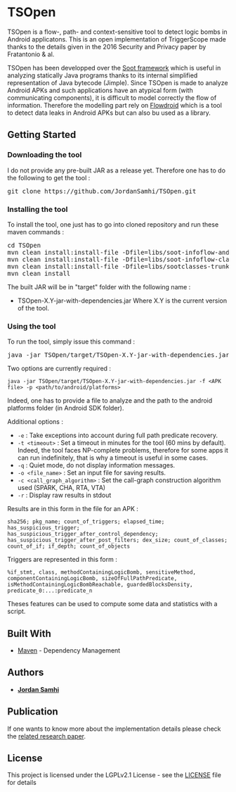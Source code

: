# TSOpen

TSOpen is a flow-, path- and context-sensitive tool to detect logic bombs in Android applicatons. This is an open implementation of TriggerScope made thanks to the details given in the 2016 Security and Privacy paper by Fratantonio & al.

TSOpen has been developped over the [Soot framework](https://github.com/Sable/soot) which is useful in analyzing statically Java programs thanks to its internal simplified representation of Java bytecode (Jimple).
Since TSOpen is made to analyze Android APKs and such applications have an atypical form (with communicating components), it is difficult to model correctly the flow of information. Therefore the modelling part rely on [Flowdroid](https://github.com/secure-software-engineering/FlowDroid) which is a tool to detect data leaks in Android APKs but can also bu used as a library.

## Getting Started

### Downloading the tool

I do not provide any pre-built JAR as a release yet. Therefore one has to do the following to get the tool : 

<pre>
git clone https://github.com/JordanSamhi/TSOpen.git
</pre>

### Installing the tool

To install the tool, one just has to go into cloned repository and run these maven commands :

<pre>
cd TSOpen
mvn clean install:install-file -Dfile=libs/soot-infoflow-android-classes.jar -DgroupId=de.tud.sse -DartifactId=soot-infoflow-android -Dversion=2.7.1 -Dpackaging=jar
mvn clean install:install-file -Dfile=libs/soot-infoflow-classes.jar -DgroupId=de.tud.sse -DartifactId=soot-infoflow -Dversion=2.7.1 -Dpackaging=jar
mvn clean install:install-file -Dfile=libs/sootclasses-trunk.jar -DgroupId=ca.mcgill.sable -DartifactId=soot -Dversion=3.3.0 -Dpackaging=jar
mvn clean install
</pre>

The built JAR will be in "target" folder with the following name : 
* TSOpen-X.Y-jar-with-dependencies.jar
Where X.Y is the current version of the tool.

### Using the tool

To run the tool, simply issue this command : 

<pre>
java -jar TSOpen/target/TSOpen-X.Y-jar-with-dependencies.jar <i>options</i>
</pre>

Two options are currently required : 

```
java -jar TSOpen/target/TSOpen-X.Y-jar-with-dependencies.jar -f <APK file> -p <path/to/android/platforms>
```

Indeed, one has to provide a file to analyze and the path to the android platforms folder (in Android SDK folder).

Additional options : 

* ```-e``` : Take exceptions into account during full path predicate recovery.
* ```-t <timeout>``` : Set a timeout in minutes for the tool (60 mins by default).
Indeed, the tool faces NP-complete problems, therefore for some apps it can run indefinitely, that is why a timeout is useful in some cases.
* ```-q``` : Quiet mode, do not display information messages.
* ```-o <file_name>``` : Set an input file for saving results.
* ```-c <call_graph_algorithm>``` : Set the call-graph construction algorithm used (SPARK, CHA, RTA, VTA)
* ```-r``` : Display raw results in stdout

Results are in this form in the file for an APK :

```sha256; pkg_name; count_of_triggers; elapsed_time; has_suspicious_trigger; has_suspicious_trigger_after_control_dependency; has_suspicious_trigger_after_post_filters; dex_size; count_of_classes; count_of_if; if_depth; count_of_objects```

Triggers are represented in this form : 

```%if_stmt, class, methodContainingLogicBomb, sensitiveMethod, componentContainingLogicBomb, sizeOfFullPathPredicate, isMethodContainingLogicBombReachable, guardedBlocksDensity, predicate_0:...:predicate_n```

Theses features can be used to compute some data and statistics with a script.

## Built With

* [Maven](https://maven.apache.org/) - Dependency Management

## Authors

* **[Jordan Samhi](https://github.com/JordanSamhi)**

## Publication

If one wants to know more about the implementation details please check the [related research paper](https://wkr.io/publication/oakland-2016-triggerscope.pdf).

## License

This project is licensed under the LGPLv2.1 License - see the [LICENSE](LICENSE) file for details
